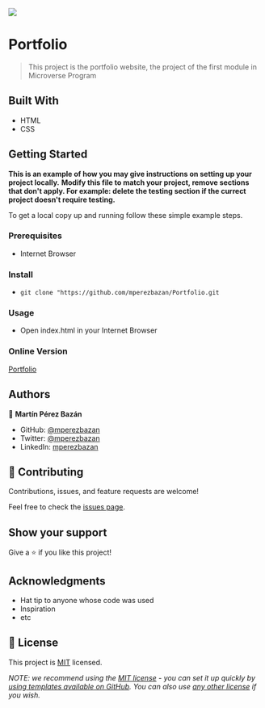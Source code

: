![](https://img.shields.io/badge/Microverse-blueviolet)

# Portfolio

> This project is the portfolio website, the project of the first module in Microverse Program


## Built With

- HTML
- CSS




## Getting Started

**This is an example of how you may give instructions on setting up your project locally.**
**Modify this file to match your project, remove sections that don't apply. For example: delete the testing section if the currect project doesn't require testing.**


To get a local copy up and running follow these simple example steps.

### Prerequisites

- Internet Browser

### Install

- `git clone "https://github.com/mperezbazan/Portfolio.git`

### Usage

- Open index.html in your Internet Browser

### Online Version

[Portfolio](https://mperezbazan.github.io)

## Authors

👤 **Martín Pérez Bazán**

- GitHub: [@mperezbazan](https://github.com/mperezbazan)
- Twitter: [@mperezbazan](https://twitter.com/mperezbazan)
- LinkedIn: [mperezbazan](https://linkedin.com/in/mperezbazan)


## 🤝 Contributing

Contributions, issues, and feature requests are welcome!

Feel free to check the [issues page](../../issues/).

## Show your support

Give a ⭐️ if you like this project!

## Acknowledgments

- Hat tip to anyone whose code was used
- Inspiration
- etc

## 📝 License

This project is [MIT](./LICENSE) licensed.

_NOTE: we recommend using the [MIT license](https://choosealicense.com/licenses/mit/) - you can set it up quickly by [using templates available on GitHub](https://docs.github.com/en/communities/setting-up-your-project-for-healthy-contributions/adding-a-license-to-a-repository). You can also use [any other license](https://choosealicense.com/licenses/) if you wish._
